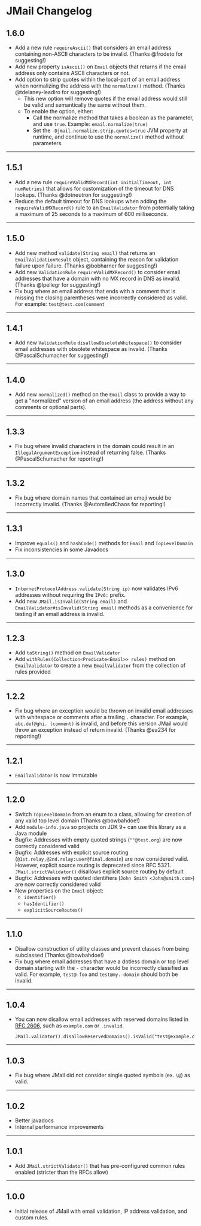 # JMail Changelog

## 1.6.0

- Add a new rule `requireAscii()` that considers an email address containing non-ASCII characters to be invalid. (Thanks @frodeto for suggesting!)
- Add new property `isAscii()` on `Email` objects that returns if the email address only contains ASCII characters or not.
- Add option to strip quotes within the local-part of an email address when normalizing the address with the `normalize()` method. (Thanks @tdelaney-leadiro for suggesting!)
    - This new option will remove quotes if the email address would still be valid and semantically the same without them.
    - To enable the option, either:
        - Call the normalize method that takes a boolean as the parameter, and use `true`. Example: `email.normalize(true)`
        - Set the `-Djmail.normalize.strip.quotes=true` JVM property at runtime, and continue to use the `normalize()` method without parameters.

---
## 1.5.1

- Add a new rule `requireValidMXRecord(int initialTimeout, int numRetries)` that allows for customization of the timeout for DNS lookups. (Thanks @dotneutron for suggesting!)
- Reduce the default timeout for DNS lookups when adding the `requireValidMXRecord()` rule to an `EmailValidator` from potentially taking a maximum of 25 seconds to a maximum of 600 milliseconds.

---
## 1.5.0

- Add new method `validate(String email)` that returns an `EmailValidationResult` object, containing the reason for validation failure upon failure. (Thanks @bobharner for suggesting!)
- Add new `ValidationRule` `requireValidMXRecord()` to consider email addresses that have a domain with no MX record in DNS as invalid. (Thanks @lpellegr for suggesting!)
- Fix bug where an email address that ends with a comment that is missing the closing parentheses were incorrectly considered as valid. For example: `test@test.com(comment`

---
## 1.4.1

- Add new `ValidationRule` `disallowObsoleteWhitespace()` to consider email addresses with obsolete whitespace as invalid. (Thanks @PascalSchumacher for suggesting!)

---
## 1.4.0

- Add new `normalized()` method on the `Email` class to provide a way to get a "normalized" version of an email address (the address without any comments or optional parts).

---
## 1.3.3

- Fix bug where invalid characters in the domain could result in an `IllegalArgumentException` instead of returning false. (Thanks @PascalSchumacher for reporting!)

---
## 1.3.2

- Fix bug where domain names that contained an emoji would be incorrectly invalid. (Thanks @Autom8edChaos for reporting!)

---
## 1.3.1

- Improve `equals()` and `hashCode()` methods for `Email` and `TopLevelDomain`
- Fix inconsistencies in some Javadocs

---
## 1.3.0

- `InternetProtocolAddress.validate(String ip)` now validates IPv6 addresses without requiring the `IPv6:` prefix.
- Add new `JMail.isInvalid(String email)` and `EmailValidator#isInvalid(String email)` methods as a convenience for testing if an email address is invalid.

---
## 1.2.3

- Add `toString()` method on `EmailValidator`
- Add `withRules(Collection<Predicate<Email>> rules)` method on `EmailValidator` to create a new `EmailValidator` from the collection of rules provided

---
## 1.2.2

- Fix bug where an exception would be thrown on invalid email addresses with whitespace or comments after a trailing `.` character. For example, `abc.def@ghi. (comment)` is invalid, and before this version JMail would throw an exception instead of return invalid.
  (Thanks @ea234 for reporting!)

---
## 1.2.1

- `EmailValidator` is now immutable

---
## 1.2.0

- Switch `TopLevelDomain` from an enum to a class, allowing for creation of any valid top level domain (Thanks @bowbahdoe!)
- Add `module-info.java` so projects on JDK 9+ can use this library as a Java module
- Bugfix: Addresses with empty quoted strings (`""@test.org`) are now correctly considered valid
- Bugfix: Addresses with explicit source routing (`@1st.relay,@2nd.relay:user@final.domain`) are now considered valid. However, explicit source routing is deprecated since RFC 5321. `JMail.strictValidator()` disallows explicit source routing by default
- Bugfix: Addresses with quoted identifiers (`John Smith <John@smith.com>`) are now correctly considered valid
- New properties on the `Email` object:
    - `identifier()`
    - `hasIdentifier()`
    - `explicitSourceRoutes()`

---
## 1.1.0

- Disallow construction of utility classes and prevent classes from being subclassed (Thanks @bowbahdoe!)
- Fix bug where email addresses that have a dotless domain or top level domain starting with the `-` character would be incorrectly classified as valid.
  For example, `test@-foo` and `test@my.-domain` should both be invalid.

---
## 1.0.4

- You can now disallow email addresses with reserved domains listed in [RFC 2606](https://datatracker.ietf.org/doc/html/rfc2606), such as `example.com` or `.invalid`.

   ```
   JMail.validator().disallowReservedDomains().isValid("test@example.com");
   ```
  
---
## 1.0.3

- Fix bug where JMail did not consider single quoted symbols (ex. `\@`) as valid.

---
## 1.0.2

- Better javadocs
- Internal performance improvements

---
## 1.0.1

- Add `JMail.strictValidator()` that has pre-configured common rules enabled (stricter than the RFCs allow)

---
## 1.0.0

- Initial release of JMail with email validation, IP address validation, and custom rules.
